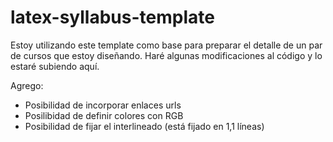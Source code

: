 # latex-syllabus-template

Estoy utilizando este template como base para preparar el detalle de un par de cursos que estoy diseñando. Haré algunas modificaciones al código y lo estaré subiendo aquí. 

Agrego:
  - Posibilidad de incorporar enlaces urls
  - Posilibidad de definir colores con RGB
  - Posibilidad de fijar el interlineado (está fijado en 1,1 líneas)
